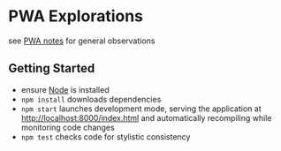 PWA Explorations
================

see [PWA notes](docs/pwa.md) for general observations


Getting Started
---------------

* ensure [Node](http://nodejs.org) is installed
* `npm install` downloads dependencies
* `npm start` launches development mode, serving the application at
  <http://localhost:8000/index.html> and automatically recompiling while
  monitoring code changes
* `npm test` checks code for stylistic consistency
